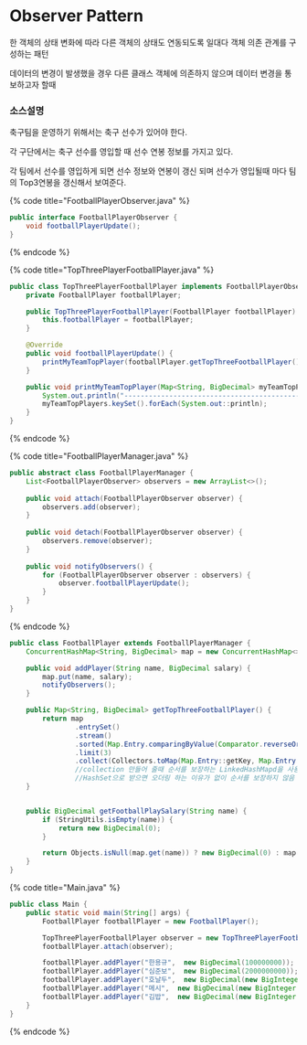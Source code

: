 # Observer Pattern

한 객체의 상태 변화에 따라 다른 객체의 상태도 연동되도록 일대다 객체 의존 관계를 구성하는 패턴

데이터의 변경이 발생했을 경우 다른 클래스 객체에 의존하지 않으며 데이터 변경을 통보하고자 할때

### 소스설명

축구팀을 운영하기 위해서는 축구 선수가 있어야 한다.

각 구단에서는 축구 선수를 영입할 때 선수 연봉 정보를 가지고 있다.

각 팀에서 선수를 영입하게 되면 선수 정보와 연봉이 갱신 되며  선수가 영입될때 마다 팀의 Top3연봉을 갱신해서 보여준다.

{% code title="FootballPlayerObserver.java" %}
```java
public interface FootballPlayerObserver {
	void footballPlayerUpdate();
}
```
{% endcode %}

{% code title="TopThreePlayerFootballPlayer.java" %}
```java
public class TopThreePlayerFootballPlayer implements FootballPlayerObserver {
	private FootballPlayer footballPlayer;

	public TopThreePlayerFootballPlayer(FootballPlayer footballPlayer) {
		this.footballPlayer = footballPlayer;
	}

	@Override
	public void footballPlayerUpdate() {
		printMyTeamTopPlayer(footballPlayer.getTopThreeFootballPlayer());
	}

	public void printMyTeamTopPlayer(Map<String, BigDecimal> myTeamTopPlayers) {
		System.out.println("--------------------------------------------");
		myTeamTopPlayers.keySet().forEach(System.out::println);
	}
}
```
{% endcode %}

{% code title="FootballPlayerManager.java" %}
```java
public abstract class FootballPlayerManager {
	List<FootballPlayerObserver> observers = new ArrayList<>();
	
	public void attach(FootballPlayerObserver observer) {
		observers.add(observer);
	}
	
	public void detach(FootballPlayerObserver observer) {
		observers.remove(observer);
	}
	
	public void notifyObservers() {
		for (FootballPlayerObserver observer : observers) {
			observer.footballPlayerUpdate();
		}
	}
}
```
{% endcode %}

```java
public class FootballPlayer extends FootballPlayerManager {
	ConcurrentHashMap<String, BigDecimal> map = new ConcurrentHashMap<>();

	public void addPlayer(String name, BigDecimal salary) {
		map.put(name, salary);
		notifyObservers();
	}

	public Map<String, BigDecimal> getTopThreeFootballPlayer() {
		return map
				.entrySet()
				.stream()
				.sorted(Map.Entry.comparingByValue(Comparator.reverseOrder()))
				.limit(3)
				.collect(Collectors.toMap(Map.Entry::getKey, Map.Entry::getValue, (oldValue, newValue) -> oldValue, LinkedHashMap::new));
		        //collection 만들어 줄때 순서를 보장하는 LinkedHashMapd을 사용해줘야 원하는 순서를 보장해서 넘겨줌
		        //HashSet으로 받으면 오더링 하는 이유가 없이 순서를 보장하지 않음
	}


	public BigDecimal getFootballPlaySalary(String name) {
		if (StringUtils.isEmpty(name)) {
			return new BigDecimal(0);
		}

		return Objects.isNull(map.get(name)) ? new BigDecimal(0) : map.get(name);
	}
}
```

{% code title="Main.java" %}
```java
public class Main {
	public static void main(String[] args) {
		FootballPlayer footballPlayer = new FootballPlayer();

		TopThreePlayerFootballPlayer observer = new TopThreePlayerFootballPlayer(footballPlayer);
		footballPlayer.attach(observer);

		footballPlayer.addPlayer("한용규",  new BigDecimal(100000000));
		footballPlayer.addPlayer("심준보",  new BigDecimal(2000000000));
		footballPlayer.addPlayer("호날두",  new BigDecimal(new BigInteger("100000000000")));
		footballPlayer.addPlayer("메시",  new BigDecimal(new BigInteger("200000000000")));
		footballPlayer.addPlayer("김밥",  new BigDecimal(new BigInteger("100")));
	}
}
```
{% endcode %}



